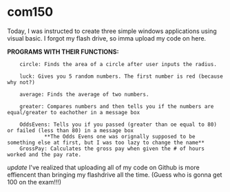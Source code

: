 # com150
Today, I was instructed to create three simple windows applications using visual basic. I forgot my flash drive, so imma upload my code on here. 

**PROGRAMS WITH THEIR FUNCTIONS:**

        circle: Finds the area of a circle after user inputs the radius.

        luck: Gives you 5 random numbers. The first number is red (because why not?)

        average: Finds the average of two numbers.
        
        greater: Compares numbers and then tells you if the numbers are equal/greater to eachother in a message box
        
        OddsEvens: Tells you if you passed (greater than oe equal to 80) or failed (less than 80) in a message box
                **The Odds Evens one was orignally supposed to be something else at first, but I was too lazy to change the name**
        GrossPay: Calculates the gross pay when given the # of hours worked and the pay rate.


*update*
I've realized that uploading all of my code on Github is more effiencent than bringing my flashdrive all the time. (Guess who is gonna get 100 on the exam!!!)
